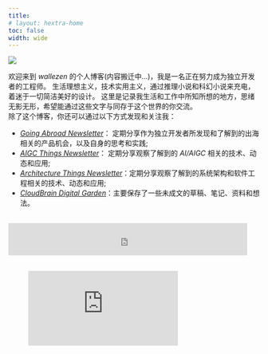 ```yaml
---
title:
# layout: hextra-home
toc: false
width: wide
---
```



![](https://futurelog-1251943639.cos.accelerate.myqcloud.com/img/202403281138406.webp)

欢迎来到 *wallezen* 的个人博客(内容搬迁中...)，我是一名正在努力成为独立开发者的工程师。
生活理想主义，技术实用主义，通过推理小说和科幻小说来充电，着迷于一切简洁美好的设计。
这里是记录我生活和工作中所知所想的地方，思绪无影无形，希望能通过这些文字与同存于这个世界的你交流。
<br />
除了这个博客，你还可以通过以下方式发现和关注我：
- *[Going Abroad Newsletter](https://goingabroad.futurelog.xyz)*： 定期分享作为独立开发者所发现和了解到的出海相关的产品机会，以及自身的思考和实践;
- *[AIGC Things Newsletter](https://aigcthings.futurelog.xyz)*： 定期分享观察了解到的 *AI/AIGC* 相关的技术、动态和应用;
- *[Architecture Things Newsletter](https://archthings.futurelog.xyz)*：定期分享观察了解到的系统架构和软件工程相关的技术、动态和应用;
- *[CloudBrain Digital Garden](https://futurelog.xyz/cloudbrain)*：主要保存了一些未成文的草稿、笔记、资料和想法。

<br />

<iframe frameborder="no" border="0" marginwidth="0" marginheight="0" width=95% height=65 src="https://i.y.qq.com/n2/m/outchain/player/index.html?songid=290873678&songtype=0"></iframe>

<br />
<br />

<figure><embed src="https://wakatime.com/share/@wallezen/11d9bb72-c0b3-42ec-ae02-96985004e265.svg"></embed></figure>
